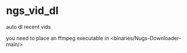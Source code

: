 # ngs_vid_dl
auto dl recent vids

you need to place an ffmpeg executable in <binaries/Nugs-Downloader-main/>

